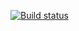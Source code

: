 [![Build status](https://ci.appveyor.com/api/projects/status/rfcnni5fo53qhnim?svg=true)](https://ci.appveyor.com/project/Invalid2User/selenide)
